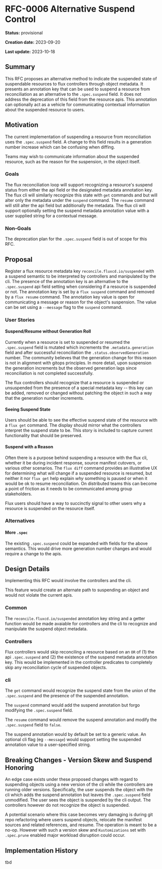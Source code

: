 # RFC-0006 Alternative Suspend Control

**Status:** provisional

**Creation date:** 2023-09-20

**Last update:** 2023-10-18


## Summary

This RFC proposes an alternative method to indicate the suspended state of
suspendable resources to flux controllers through object metadata. It presents
an annotation key that can be used to suspend a resource from reconciliation as
an alternative to the `.spec.suspend` field.  It does not address the
deprecation of this field from the resource apis.  This annotation can
optionally act as a vehicle for communicating contextual information about the
suspended resource to users.


## Motivation

The current implementation of suspending a resource from reconciliation uses
the `.spec.suspend` field.  A change to this field results in a generation
number increase which can be confusing when diffing.

Teams may wish to communicate information about the suspended resource, such as
the reason for the suspension, in the object itself.

### Goals

The flux reconciliation loop will support recognizing a resource's suspend
status from either the api field or the designated metadata annotation key.
The flux cli will similarly recognize this state with `get` commands and but
will alter only the metadata under the `suspend` command.  The `resume` command
will still alter the api field but additionally the metadata.  The
flux cli will support optionally setting the suspend metadata annotation value
with a user supplied string for a contextual message.

### Non-Goals

The deprecation plan for the `.spec.suspend` field is out of scope for this
RFC.


## Proposal

Register a flux resource metadata key `reconcile.fluxcd.io/suspended` with a
suspend semantic to be interpreted by controllers and manipulated by the cli.
The presence of the annotation key is an alternative to the `.spec.suspend` api
field setting when considering if a resource is suspended or not. The
annotation key is set by a `flux suspend` command and removed by a `flux
resume` command.  The annotation key value is open for communicating a message
or reason for the object's suspension.  The value can be set using a
`--message` flag to the `suspend` command.

### User Stories

#### Suspend/Resume without Generation Roll

Currently when a resource is set to suspended or resumed the `.spec.suspend`
field is mutated which increments the `.metadata.generation` field and after
successful reconciliation the `.status.observedGeneration` number.  The
community believes that the generation change for this reason is not in
alignment with gitops principles.  In more detail, upon suspension the
generation increments but the observed generation lags since reconciliation is
not completed successfully.

The flux controllers should recognize that a resource is suspended or
unsuspended from the presence of a special metadata key -- this key can be
added, removed or changed without patching the object in such a way that the
generation number increments.

#### Seeing Suspend State

Users should be able to see the effective suspend state of the resource with a
`flux get` command.  The display should mirror what the controllers interpret
the suspend state to be.  This story is included to capture current
functionality that should be preserved.

#### Suspend with a Reason

Often there is a purpose behind suspending a resource with the flux cli,
whether it be during incident response, source manifest cutovers, or various
other scenarios. The `flux diff` command provides an illustrative UX for
determining what will change if a suspended resource is resumed, but neither it
nor `flux get` help explain _why_ something is paused or when it would be ok to
resume reconciliation. On distributed teams this can become a point of friction
as it needs to be communicated among group stakeholders.

Flux users should have a way to succinctly signal to other users why a resource
is suspended on the resource itself.

### Alternatives

#### More `.spec`

The existing `.spec.suspend` could be expanded with fields for the above
semantics.  This would drive more generation number changes and would require a
change to the apis.


## Design Details

Implementing this RFC would involve the controllers and the cli.

This feature would create an alternate path to suspending an object and would
not violate the current apis.

### Common

The `reconcile.fluxcd.io/suspended` annotation key string and a getter function
would be made avaiable for controllers and the cli to recognize and manipulate the
suspend object metadata.

### Controllers

Flux controllers would skip reconciling a resource based on an `OR` of (1) the
api `.spec.suspend` and (2) the existence of the suspend metadata annotation
key.  This would be implemented in the controller predicates to completely skip
any reconciliation cycle of suspended objects.

### cli

The `get` command would recognize the suspend state from the union of the
`.spec.suspend` and the presence of the suspended annotation.

The `suspend` command would add the suspend annotation but forgo modifying the
`.spec.suspend` field.

The `resume` command would remove the suspend annotation and modify the
`.spec.suspend` field to `false`.

The suspend annotation would by default be set to a generic value.  An optional
cli flag (eg `--message`) would support setting the suspended annotation value
to a user-specified string.

## Breaking Changes - Version Skew and Suspend Honoring

An edge case exists under these proposed changes with regard to suspending
objects using a new version of the cli while the controllers are running older
versions.  Specifically, the user suspends the object with the cli which adds
the suspend annotation but leaves the `.spec.suspend` field unmodified.  The
user sees the object is suspended by the cli output. The controllers however do
not recognize the object is suspended.

A potential scenario where this case becomes very damaging is during git repo
refactoring where users suspend objects, relocate the manifest sources and
related references, and resume.  The operation is meant to be a no-op.  However
with such a version skew and `Kustomizations` set with `.spec.prune` enabled
major workload disruption could occur.


## Implementation History

tbd
